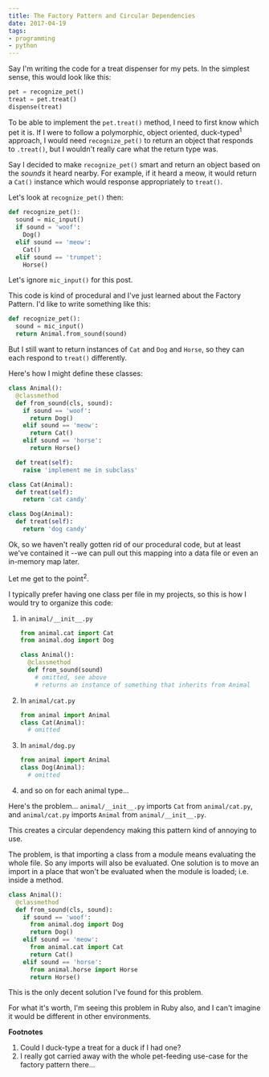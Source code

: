 ```yaml
---
title: The Factory Pattern and Circular Dependencies
date: 2017-04-19
tags:
- programming
- python
---
```


Say I'm writing the code for a treat dispenser for my pets. In the
simplest sense, this would look like this:

```python
pet = recognize_pet()
treat = pet.treat()
dispense(treat)
```

To be able to implement the `pet.treat()` method, I need to first know which pet
it is. If I were to follow a polymorphic, object oriented, duck-typed<sup>1</sup>
approach, I would need `recognize_pet()` to return an object that responds to `.treat()`,
but I wouldn't really care what the return type was.

Say I decided to make `recognize_pet()` smart and return an object based on the _sounds_
it heard nearby. For example, if it heard a meow, it would return a `Cat()` instance which
would response appropriately to `treat()`.

Let's look at `recognize_pet()` then:

```python
def recognize_pet():
  sound = mic_input()
  if sound = 'woof':
    Dog()
  elif sound == 'meow':
    Cat()
  elif sound == 'trumpet':
    Horse()
```

Let's ignore `mic_input()` for this post.

This code is kind of procedural and I've just learned about the Factory Pattern. I'd
like to write something like this:

```python
def recognize_pet():
  sound = mic_input()
  return Animal.from_sound(sound)
```

But I still want to return instances of `Cat` and `Dog` and `Horse`, so they
can each respond to `treat()` differently.

Here's how I might define these classes:

```python
class Animal():
  @classmethod
  def from_sound(cls, sound):
    if sound == 'woof':
      return Dog()
    elif sound == 'meow':
      return Cat()
    elif sound == 'horse':
      return Horse()

  def treat(self):
    raise 'implement me in subclass'

class Cat(Animal):
  def treat(self):
    return 'cat candy'

class Dog(Animal):
  def treat(self):
    return 'dog candy'
```

Ok, so we haven't really gotten rid of our procedural code, but at least we've
contained it --we can pull out this mapping into a data file or even an in-memory
map later.

Let me get to the point<sup>2</sup>.

I typically prefer having one class per file in my projects, so this is how I would
try to organize this code:

1. in `animal/__init__.py`

    ```python
    from animal.cat import Cat
    from animal.dog import Dog

    class Animal():
      @classmethod
      def from_sound(sound)
        # omitted, see above
        # returns an instance of something that inherits from Animal
    ```

1. In `animal/cat.py`

    ```python
    from animal import Animal
    class Cat(Animal):
      # omitted
    ```

1. In `animal/dog.py`

    ```python
    from animal import Animal
    class Dog(Animal):
      # omitted
    ```

1. and so on for each animal type...

Here's the problem... `animal/__init__.py` imports `Cat` from `animal/cat.py`, and
`animal/cat.py` imports `Animal` from `animal/__init__.py`.

This creates a circular dependency making this pattern kind of annoying to use.

The problem, is that importing a class from a module means evaluating the
whole file. So any imports will also be evaluated. One solution is to move an
import in a place that won't be evaluated when the module is loaded; i.e. inside
a method.

```python
class Animal():
  @classmethod
  def from_sound(cls, sound):
    if sound == 'woof':
      from animal.dog import Dog
      return Dog()
    elif sound == 'meow':
      from animal.cat import Cat
      return Cat()
    elif sound == 'horse':
      from animal.horse import Horse
      return Horse()
```

This is the only decent solution I've found for this problem.

For what it's worth, I'm seeing this problem in Ruby also, and I can't imagine it would be
different in other environments.

**Footnotes**

1. Could I duck-type a treat for a duck if I had one?
1. I really got carried away with the whole pet-feeding use-case for the factory pattern there...
